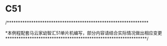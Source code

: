# C51
/****************************************************************

*本例程配套马云家幼智汇51单片机编写，部分内容请结合实际情况做出相应变更
****************************************************************/
